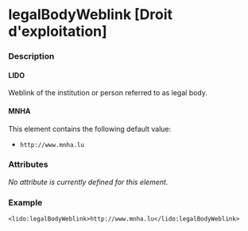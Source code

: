 # legalBodyWeblink \[Droit d'exploitation\]

### Description

#### LIDO

Weblink of the institution or person referred to as legal body.

#### MNHA

This element contains the following default value:

* `http://www.mnha.lu`

### Attributes

_No attribute is currently defined for this element._

### Example

```markup
<lido:legalBodyWeblink>http://www.mnha.lu</lido:legalBodyWeblink>
```

